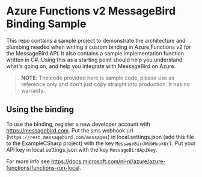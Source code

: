 # Azure Functions v2 MessageBird Binding Sample

This repo contains a sample project to demonstrate the architecture and plumbing needed when writing a custom binding in Azure Functions v2 for the MessageBird API. It also contains a sample implementation function written in C#. Using this as a starting point should help you understand what's going on, and help you integrate with MessageBird on Azure.

> **NOTE**: The code provided here is sample code, please use as reference only and don't just copy straight into production. It has no warranty.

## Using the binding

To use the binding, register a new developer account with https://messagebird.com. Put the sms webhook url (`https://rest.messagebird.com/messages`) in local.settings.json (add this file to the ExampleCSharp project) with the key `MessageBirdWebHookUrl`. Put your API key in local.settings.json with the key `MessageBirdApiKey`.

For more info see https://docs.microsoft.com/nl-nl/azure/azure-functions/functions-run-local.
